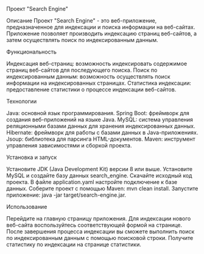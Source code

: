 Проект "Search Engine"

Описание
Проект "Search Engine" - это веб-приложение, предназначенное для индексации и поиска информации на веб-сайтах. Приложение позволяет производить индексацию страниц веб-сайтов, а затем осуществлять поиск по индексированным данным.

Функциональность

Индексация веб-страниц: возможность индексировать содержимое страниц веб-сайтов для последующего поиска.
Поиск по индексированным данным: возможность осуществлять поиск информации на индексированных страницах.
Статистика индексации: предоставление статистики о процессе индексации веб-сайтов.

Технологии

Java: основной язык программирования.
Spring Boot: фреймворк для создания веб-приложений на языке Java.
MySQL: система управления реляционными базами данных для хранения индексированных данных.
Hibernate: фреймворк для работы с базами данных в Java-приложениях.
Jsoup: библиотека для парсинга HTML-документов.
Maven: инструмент управления зависимостями и сборкой проекта.

Установка и запуск

Установите JDK (Java Development Kit) версии 8 или выше.
Установите MySQL и создайте базу данных search_engine.
Скачайте исходный код проекта.
В файле application.yaml настройте подключение к базе данных.
Соберите проект с помощью Maven: mvn clean install.
Запустите приложение: java -jar target/search-engine.jar.

Использование

Перейдите на главную страницу приложения.
Для индексации нового веб-сайта воспользуйтесь соответствующей формой на странице.
После завершения процесса индексации вы сможете выполнить поиск по индексированным данным с помощью поисковой строки.
Получите статистику по индексации на странице статистики.